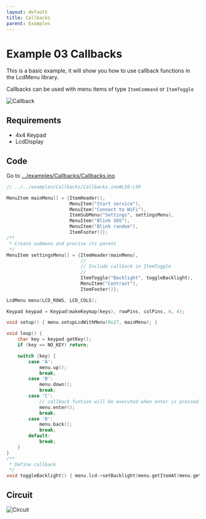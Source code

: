 ```yaml
---
layout: default
title: Callbacks
parent: Examples
---
```


# Example 03 Callbacks

This is a basic example, it will show you how to use callback functions in the LcdMenu library.

Callbacks can be used with menu items of type `ItemCommand` or `ItemToggle`

![Callback](https://i.imgur.com/1CUPScl.gif)

## Requirements

- 4x4 Keypad
- LcdDisplay

## Code

Go to [.../examples/Callbacks/Callbacks.ino](https://github.com/forntoh/LcdMenu/tree/master/examples/Callbacks/Callbacks.ino)

```cpp
// ../../examples/Callbacks/Callbacks.ino#L50-L99

MenuItem mainMenu[] = {ItemHeader(),
                       MenuItem("Start service"),
                       MenuItem("Connect to WiFi"),
                       ItemSubMenu("Settings", settingsMenu),
                       MenuItem("Blink SOS"),
                       MenuItem("Blink random"),
                       ItemFooter()};
/**
 * Create submenu and precise its parent
 */
MenuItem settingsMenu[] = {ItemHeader(mainMenu),
                           //
                           // Include callback in ItemToggle
                           //
                           ItemToggle("Backlight", toggleBacklight),
                           MenuItem("Contrast"),
                           ItemFooter()};

LcdMenu menu(LCD_ROWS, LCD_COLS);

Keypad keypad = Keypad(makeKeymap(keys), rowPins, colPins, 4, 4);

void setup() { menu.setupLcdWithMenu(0x27, mainMenu); }

void loop() {
    char key = keypad.getKey();
    if (key == NO_KEY) return;

    switch (key) {
        case 'A':
            menu.up();
            break;
        case 'B':
            menu.down();
            break;
        case 'C':
            // callback funtion will be executed when enter is pressed
            menu.enter();
            break;
        case 'D':
            menu.back();
            break;
        default:
            break;
    }
}
/**
 * Define callback
 */
void toggleBacklight() { menu.lcd->setBacklight(menu.getItemAt(menu.getCursorPosition())->isOn); }
```

## Circuit

<img src="{{ site.baseurl }}/assets/img/circuit.png" alt="Circuit">
